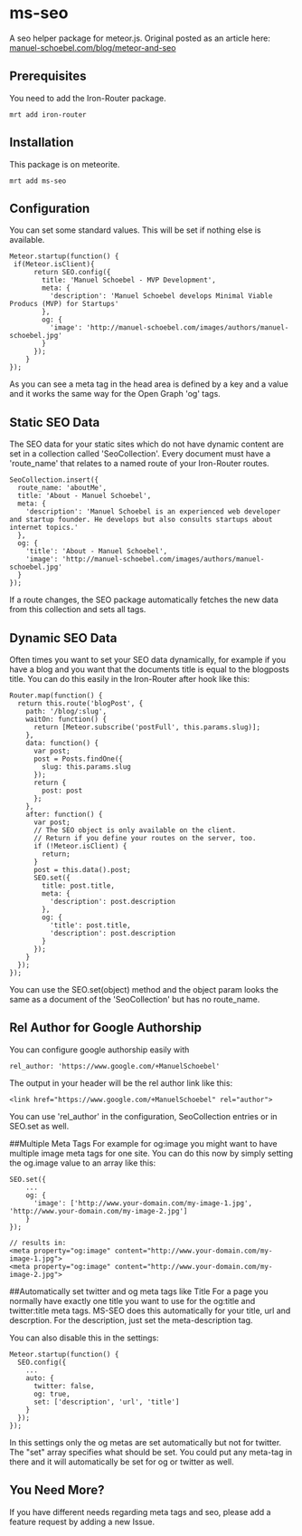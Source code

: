 ms-seo
======

A seo helper package for meteor.js. Original posted as an article here: [manuel-schoebel.com/blog/meteor-and-seo](http://www.manuel-schoebel.com/blog/meteor-and-seo "Meteor.js and SEO")

Prerequisites
----
You need to add the Iron-Router package.

    mrt add iron-router


Installation
----
This package is on meteorite.

    mrt add ms-seo

Configuration
----
You can set some standard values. This will be set if nothing else is available.

    Meteor.startup(function() {
     if(Meteor.isClient){
          return SEO.config({
            title: 'Manuel Schoebel - MVP Development',
            meta: {
              'description': 'Manuel Schoebel develops Minimal Viable Producs (MVP) for Startups'
            },
            og: {
              'image': 'http://manuel-schoebel.com/images/authors/manuel-schoebel.jpg' 
            }
          });
        }
    });
    
As you can see a meta tag in the head area is defined by a key and a value and it works the same way for the Open Graph 'og' tags.

Static SEO Data
----
The SEO data for your static sites which do not have dynamic content are set in a collection called 'SeoCollection'. Every document must have a 'route_name' that relates to a named route of your Iron-Router routes.

    SeoCollection.insert({
      route_name: 'aboutMe',
      title: 'About - Manuel Schoebel',
      meta: {
        'description': 'Manuel Schoebel is an experienced web developer and startup founder. He develops but also consults startups about internet topics.'
      },
      og: {
        'title': 'About - Manuel Schoebel',
        'image': 'http://manuel-schoebel.com/images/authors/manuel-schoebel.jpg'
      }
    });

If a route changes, the SEO package automatically fetches the new data from this collection and sets all tags.

Dynamic SEO Data
----
Often times you want to set your SEO data dynamically, for example if you have a blog and you want that the documents title is equal to the blogposts title. You can do this easily in the Iron-Router after hook like this:

    Router.map(function() {
      return this.route('blogPost', {
        path: '/blog/:slug',
        waitOn: function() {
          return [Meteor.subscribe('postFull', this.params.slug)];
        },
        data: function() {
          var post;
          post = Posts.findOne({
            slug: this.params.slug
          });
          return {
            post: post
          };
        },
        after: function() {
          var post;
          // The SEO object is only available on the client.
          // Return if you define your routes on the server, too.
          if (!Meteor.isClient) {
            return;
          }
          post = this.data().post;
          SEO.set({
            title: post.title,
            meta: {
              'description': post.description
            },
            og: {
              'title': post.title,
              'description': post.description
            }
          });
        }
      });
    });

You can use the SEO.set(object) method and the object param looks the same as a document of the 'SeoCollection' but has no route_name.

Rel Author for Google Authorship
----
You can configure google authorship easily with

    rel_author: 'https://www.google.com/+ManuelSchoebel'

The output in your header will be the rel author link like this:

    <link href="https://www.google.com/+ManuelSchoebel" rel="author">

You can use 'rel_author' in the configuration, SeoCollection entries or in SEO.set as well.

##Multiple Meta Tags
For example for og:image you might want to have multiple image meta tags for one site. You can do this now by simply setting the og.image value to an array like this:

    SEO.set({
        ...
        og: {
          'image': ['http://www.your-domain.com/my-image-1.jpg', 'http://www.your-domain.com/my-image-2.jpg']
        }
    });

    // results in:
    <meta property="og:image" content="http://www.your-domain.com/my-image-1.jpg">
    <meta property="og:image" content="http://www.your-domain.com/my-image-2.jpg">

##Automatically set twitter and og meta tags like Title
For a page you normally have exactly one title you want to use for the og:title and twitter:title meta tags. MS-SEO does this automatically for your title, url and descrption. For the description, just set the meta-description tag.

You can also disable this in the settings:

    Meteor.startup(function() {
      SEO.config({
        ...
        auto: {
          twitter: false,
          og: true,
          set: ['description', 'url', 'title']
        }
      });
    });

In this settings only the og metas are set automatically but not for twitter. The "set" array specifies what should be set. You could put any meta-tag in there and it will automatically be set for og or twitter as well.

You Need More?
----
If you have different needs regarding meta tags and seo, please add a feature request by adding a new Issue.
